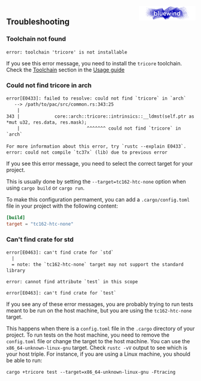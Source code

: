 <img src="../.media/logo_bw.png" align="right" width="150" />  

## Troubleshooting

### Toolchain not found

```text
error: toolchain 'tricore' is not installable
```

If you see this error message, you need to install the `tricore` toolchain.
Check the [Toolchain][usage-guide-toolchain] section in the [Usage guide][usage-guide]

### Could not find tricore in arch

```text
error[E0433]: failed to resolve: could not find `tricore` in `arch`
   --> /path/to/pac/src/common.rs:343:25
    |
343 |             core::arch::tricore::intrinsics::__ldmst(self.ptr as *mut u32, res.data, res.mask);
    |                         ^^^^^^^ could not find `tricore` in `arch`

For more information about this error, try `rustc --explain E0433`.
error: could not compile `tc37x` (lib) due to previous error
```

If you see this error message, you need to select the correct target for your
project.

This is usually done by setting the `--target=tc162-htc-none` option when
using `cargo build` or `cargo run`.

To make this configuration permament, you can add a `.cargo/config.toml`
file in your project with the following content:

```toml
[build]
target = "tc162-htc-none"
```

### Can't find crate for std

```text
error[E0463]: can't find crate for `std`
  |
  = note: the `tc162-htc-none` target may not support the standard library
```

```text
error: cannot find attribute `test` in this scope
```

```text
error[E0463]: can't find crate for `test`
```

If you see any of these error messages, you are probably trying to run tests
meant to be run on the host machine, but you are using the `tc162-htc-none`
target.

This happens when there is a `config.toml` file in the `.cargo` directory of
your project. To run tests on the host machine, you need to remove the
`config.toml` file or change the target to the host machine. You can use the
`x86_64-unknown-linux-gnu` target. Check `rustc -vV` output to see which is
your host triple. For instance, if you are using a Linux machine, you should be
able to run:

```shell
cargo +tricore test --target=x86_64-unknown-linux-gnu -Ftracing
```

[usage-guide-toolchain]: /doc/usage-guide.md#toolchain
[usage-guide]: /doc/usage-guide.md
